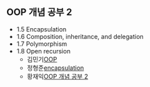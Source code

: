 ## OOP 개념 공부 2
- 1.5    Encapsulation
- 1.6    Composition, inheritance, and delegation
- 1.7    Polymorphism
- 1.8    Open recursion
  - 김민기[OOP](https://minki.pythonanywhere.com/blog/9)
  - 정형준[encapsulation](https://hyungjunjeong.atlassian.net/l/c/sBMg0nL1)
  - 황재익[OOP 개념 공부 2](https://icksw.tistory.com/229)
